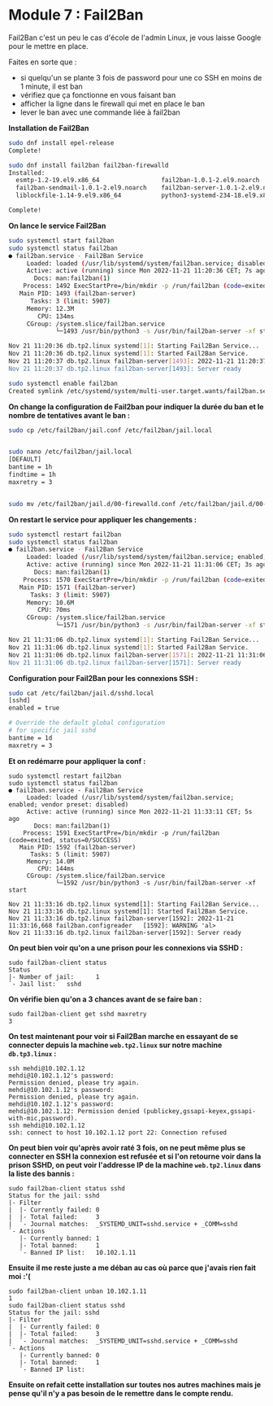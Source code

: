 # Module 7 : Fail2Ban

Fail2Ban c'est un peu le cas d'école de l'admin Linux, je vous laisse Google pour le mettre en place.

Faites en sorte que :

- si quelqu'un se plante 3 fois de password pour une co SSH en moins de 1 minute, il est ban
- vérifiez que ça fonctionne en vous faisant ban
- afficher la ligne dans le firewall qui met en place le ban
- lever le ban avec une commande liée à fail2ban

**Installation de Fail2Ban**

```bash
sudo dnf install epel-release
Complete!
```

```bash
sudo dnf install fail2ban fail2ban-firewalld
Installed:
  esmtp-1.2-19.el9.x86_64                 fail2ban-1.0.1-2.el9.noarch           fail2ban-firewalld-1.0.1-2.el9.noarch
  fail2ban-sendmail-1.0.1-2.el9.noarch    fail2ban-server-1.0.1-2.el9.noarch    libesmtp-1.0.6-24.el9.x86_64
  liblockfile-1.14-9.el9.x86_64           python3-systemd-234-18.el9.x86_64

Complete!
```

**On lance le service Fail2Ban**
```bash
sudo systemctl start fail2ban
sudo systemctl status fail2ban
● fail2ban.service - Fail2Ban Service
     Loaded: loaded (/usr/lib/systemd/system/fail2ban.service; disabled; vendor preset: disabled)
     Active: active (running) since Mon 2022-11-21 11:20:36 CET; 7s ago
       Docs: man:fail2ban(1)
    Process: 1492 ExecStartPre=/bin/mkdir -p /run/fail2ban (code=exited, status=0/SUCCESS)
   Main PID: 1493 (fail2ban-server)
      Tasks: 3 (limit: 5907)
     Memory: 12.3M
        CPU: 134ms
     CGroup: /system.slice/fail2ban.service
             └─1493 /usr/bin/python3 -s /usr/bin/fail2ban-server -xf start

Nov 21 11:20:36 db.tp2.linux systemd[1]: Starting Fail2Ban Service...
Nov 21 11:20:36 db.tp2.linux systemd[1]: Started Fail2Ban Service.
Nov 21 11:20:37 db.tp2.linux fail2ban-server[1493]: 2022-11-21 11:20:37,032 fail2ban.configreader   [1493]: WARNING 'al>
Nov 21 11:20:37 db.tp2.linux fail2ban-server[1493]: Server ready
```

```bash
sudo systemctl enable fail2ban
Created symlink /etc/systemd/system/multi-user.target.wants/fail2ban.service → /usr/lib/systemd/system/fail2ban.service.
```

**On change la configuration de Fail2ban pour indiquer la durée du ban et le nombre de tentatives avant le ban :**
```bash
sudo cp /etc/fail2ban/jail.conf /etc/fail2ban/jail.local


sudo nano /etc/fail2ban/jail.local
[DEFAULT]
bantime = 1h
findtime = 1h
maxretry = 3


sudo mv /etc/fail2ban/jail.d/00-firewalld.conf /etc/fail2ban/jail.d/00-firewalld.local
```

**On restart le service pour appliquer les changements :**
```bash
sudo systemctl restart fail2ban
sudo systemctl status fail2ban
● fail2ban.service - Fail2Ban Service
     Loaded: loaded (/usr/lib/systemd/system/fail2ban.service; enabled; vendor preset: disabled)
     Active: active (running) since Mon 2022-11-21 11:31:06 CET; 3s ago
       Docs: man:fail2ban(1)
    Process: 1570 ExecStartPre=/bin/mkdir -p /run/fail2ban (code=exited, status=0/SUCCESS)
   Main PID: 1571 (fail2ban-server)
      Tasks: 3 (limit: 5907)
     Memory: 10.6M
        CPU: 70ms
     CGroup: /system.slice/fail2ban.service
             └─1571 /usr/bin/python3 -s /usr/bin/fail2ban-server -xf start

Nov 21 11:31:06 db.tp2.linux systemd[1]: Starting Fail2Ban Service...
Nov 21 11:31:06 db.tp2.linux systemd[1]: Started Fail2Ban Service.
Nov 21 11:31:06 db.tp2.linux fail2ban-server[1571]: 2022-11-21 11:31:06,316 fail2ban.configreader   [1571]: WARNING 'al>
Nov 21 11:31:06 db.tp2.linux fail2ban-server[1571]: Server ready
```

**Configuration pour Fail2Ban pour les connexions SSH :**
```bash
sudo cat /etc/fail2ban/jail.d/sshd.local
[sshd]
enabled = true

# Override the default global configuration
# for specific jail sshd
bantime = 1d
maxretry = 3
```

**Et on redémarre pour appliquer la conf :**
```
sudo systemctl restart fail2ban
sudo systemctl status fail2ban
● fail2ban.service - Fail2Ban Service
     Loaded: loaded (/usr/lib/systemd/system/fail2ban.service; enabled; vendor preset: disabled)
     Active: active (running) since Mon 2022-11-21 11:33:11 CET; 5s ago
       Docs: man:fail2ban(1)
    Process: 1591 ExecStartPre=/bin/mkdir -p /run/fail2ban (code=exited, status=0/SUCCESS)
   Main PID: 1592 (fail2ban-server)
      Tasks: 5 (limit: 5907)
     Memory: 14.0M
        CPU: 144ms
     CGroup: /system.slice/fail2ban.service
             └─1592 /usr/bin/python3 -s /usr/bin/fail2ban-server -xf start

Nov 21 11:33:16 db.tp2.linux systemd[1]: Starting Fail2Ban Service...
Nov 21 11:33:16 db.tp2.linux systemd[1]: Started Fail2Ban Service.
Nov 21 11:33:16 db.tp2.linux fail2ban-server[1592]: 2022-11-21 11:33:16,668 fail2ban.configreader   [1592]: WARNING 'al>
Nov 21 11:33:16 db.tp2.linux fail2ban-server[1592]: Server ready
```


**On peut bien voir qu'on a une prison pour les connexions via SSHD :**
```
sudo fail2ban-client status
Status
|- Number of jail:      1
`- Jail list:   sshd
```

**On vérifie bien qu'on a 3 chances avant de se faire ban :**
```
sudo fail2ban-client get sshd maxretry
3
```

**On test maintenant pour voir si Fail2Ban marche en essayant de se connecter depuis la machine `web.tp2.linux` sur notre machine `db.tp3.linux` :**

```
ssh mehdi@10.102.1.12
mehdi@10.102.1.12's password:
Permission denied, please try again.
mehdi@10.102.1.12's password:
Permission denied, please try again.
mehdi@10.102.1.12's password:
mehdi@10.102.1.12: Permission denied (publickey,gssapi-keyex,gssapi-with-mic,password).
ssh mehdi@10.102.1.12
ssh: connect to host 10.102.1.12 port 22: Connection refused
```

**On peut bien voir qu'après avoir raté 3 fois, on ne peut même plus se connecter en SSH la connexion est refusée et si l'on retourne voir dans la prison SSHD, on peut voir l'addresse IP de la machine `web.tp2.linux` dans la liste des bannis :**
```
sudo fail2ban-client status sshd
Status for the jail: sshd
|- Filter
|  |- Currently failed: 0
|  |- Total failed:     3
|  `- Journal matches:  _SYSTEMD_UNIT=sshd.service + _COMM=sshd
`- Actions
   |- Currently banned: 1
   |- Total banned:     1
   `- Banned IP list:   10.102.1.11
```

**Ensuite il me reste juste a me déban au cas où parce que j'avais rien fait moi :'(**

```
sudo fail2ban-client unban 10.102.1.11
1
sudo fail2ban-client status sshd
Status for the jail: sshd
|- Filter
|  |- Currently failed: 0
|  |- Total failed:     3
|  `- Journal matches:  _SYSTEMD_UNIT=sshd.service + _COMM=sshd
`- Actions
   |- Currently banned: 0
   |- Total banned:     1
   `- Banned IP list:
```



**Ensuite on refait cette installation sur toutes nos autres machines mais je pense qu'il n'y a pas besoin de le remettre dans le compte rendu.**
